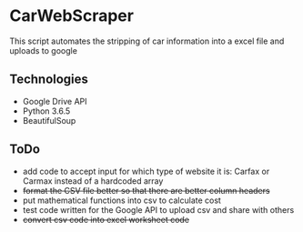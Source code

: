 # CarWebScraper
This script automates the stripping of car information into a excel file and uploads to google

## Technologies
- Google Drive API
- Python 3.6.5
- BeautifulSoup

## ToDo
- add code to accept input for which type of website it is: Carfax or Carmax instead of a hardcoded array
- ~~format the CSV file better so that there are better column headers~~
- put mathematical functions into csv to calculate cost
- test code written for the Google API to upload csv and share with others
- ~~convert csv code into excel worksheet code~~
